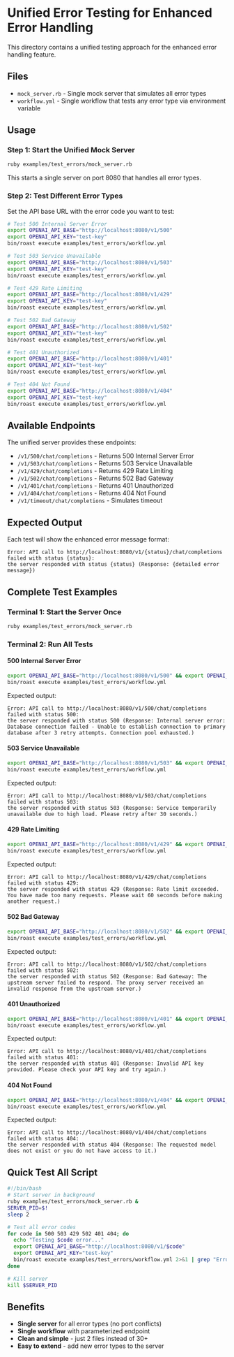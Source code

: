 # Unified Error Testing for Enhanced Error Handling

This directory contains a unified testing approach for the enhanced error handling feature.

## Files

- `mock_server.rb` - Single mock server that simulates all error types
- `workflow.yml` - Single workflow that tests any error type via environment variable

## Usage

### Step 1: Start the Unified Mock Server

```bash
ruby examples/test_errors/mock_server.rb
```

This starts a single server on port 8080 that handles all error types.

### Step 2: Test Different Error Types

Set the API base URL with the error code you want to test:

```bash
# Test 500 Internal Server Error
export OPENAI_API_BASE="http://localhost:8080/v1/500"
export OPENAI_API_KEY="test-key"
bin/roast execute examples/test_errors/workflow.yml

# Test 503 Service Unavailable
export OPENAI_API_BASE="http://localhost:8080/v1/503"
export OPENAI_API_KEY="test-key"
bin/roast execute examples/test_errors/workflow.yml

# Test 429 Rate Limiting
export OPENAI_API_BASE="http://localhost:8080/v1/429"
export OPENAI_API_KEY="test-key"
bin/roast execute examples/test_errors/workflow.yml

# Test 502 Bad Gateway
export OPENAI_API_BASE="http://localhost:8080/v1/502"
export OPENAI_API_KEY="test-key"
bin/roast execute examples/test_errors/workflow.yml

# Test 401 Unauthorized
export OPENAI_API_BASE="http://localhost:8080/v1/401"
export OPENAI_API_KEY="test-key"
bin/roast execute examples/test_errors/workflow.yml

# Test 404 Not Found
export OPENAI_API_BASE="http://localhost:8080/v1/404"
export OPENAI_API_KEY="test-key"
bin/roast execute examples/test_errors/workflow.yml
```

## Available Endpoints

The unified server provides these endpoints:

- `/v1/500/chat/completions` - Returns 500 Internal Server Error
- `/v1/503/chat/completions` - Returns 503 Service Unavailable
- `/v1/429/chat/completions` - Returns 429 Rate Limiting
- `/v1/502/chat/completions` - Returns 502 Bad Gateway
- `/v1/401/chat/completions` - Returns 401 Unauthorized
- `/v1/404/chat/completions` - Returns 404 Not Found
- `/v1/timeout/chat/completions` - Simulates timeout

## Expected Output

Each test will show the enhanced error message format:

```
Error: API call to http://localhost:8080/v1/{status}/chat/completions failed with status {status}:
the server responded with status {status} (Response: {detailed error message})
```

## Complete Test Examples

### Terminal 1: Start the Server Once

```bash
ruby examples/test_errors/mock_server.rb
```

### Terminal 2: Run All Tests

#### 500 Internal Server Error

```bash
export OPENAI_API_BASE="http://localhost:8080/v1/500" && export OPENAI_API_KEY="test-key"
bin/roast execute examples/test_errors/workflow.yml
```

Expected output:

```
Error: API call to http://localhost:8080/v1/500/chat/completions failed with status 500:
the server responded with status 500 (Response: Internal server error: Database connection failed - Unable to establish connection to primary database after 3 retry attempts. Connection pool exhausted.)
```

#### 503 Service Unavailable

```bash
export OPENAI_API_BASE="http://localhost:8080/v1/503" && export OPENAI_API_KEY="test-key"
bin/roast execute examples/test_errors/workflow.yml
```

Expected output:

```
Error: API call to http://localhost:8080/v1/503/chat/completions failed with status 503:
the server responded with status 503 (Response: Service temporarily unavailable due to high load. Please retry after 30 seconds.)
```

#### 429 Rate Limiting

```bash
export OPENAI_API_BASE="http://localhost:8080/v1/429" && export OPENAI_API_KEY="test-key"
bin/roast execute examples/test_errors/workflow.yml
```

Expected output:

```
Error: API call to http://localhost:8080/v1/429/chat/completions failed with status 429:
the server responded with status 429 (Response: Rate limit exceeded. You have made too many requests. Please wait 60 seconds before making another request.)
```

#### 502 Bad Gateway

```bash
export OPENAI_API_BASE="http://localhost:8080/v1/502" && export OPENAI_API_KEY="test-key"
bin/roast execute examples/test_errors/workflow.yml
```

Expected output:

```
Error: API call to http://localhost:8080/v1/502/chat/completions failed with status 502:
the server responded with status 502 (Response: Bad Gateway: The upstream server failed to respond. The proxy server received an invalid response from the upstream server.)
```

#### 401 Unauthorized

```bash
export OPENAI_API_BASE="http://localhost:8080/v1/401" && export OPENAI_API_KEY="test-key"
bin/roast execute examples/test_errors/workflow.yml
```

Expected output:

```
Error: API call to http://localhost:8080/v1/401/chat/completions failed with status 401:
the server responded with status 401 (Response: Invalid API key provided. Please check your API key and try again.)
```

#### 404 Not Found

```bash
export OPENAI_API_BASE="http://localhost:8080/v1/404" && export OPENAI_API_KEY="test-key"
bin/roast execute examples/test_errors/workflow.yml
```

Expected output:

```
Error: API call to http://localhost:8080/v1/404/chat/completions failed with status 404:
the server responded with status 404 (Response: The requested model does not exist or you do not have access to it.)
```

## Quick Test All Script

```bash
#!/bin/bash
# Start server in background
ruby examples/test_errors/mock_server.rb &
SERVER_PID=$!
sleep 2

# Test all error codes
for code in 500 503 429 502 401 404; do
  echo "Testing $code error..."
  export OPENAI_API_BASE="http://localhost:8080/v1/$code"
  export OPENAI_API_KEY="test-key"
  bin/roast execute examples/test_errors/workflow.yml 2>&1 | grep "Error:"
done

# Kill server
kill $SERVER_PID
```

## Benefits

- **Single server** for all error types (no port conflicts)
- **Single workflow** with parameterized endpoint
- **Clean and simple** - just 2 files instead of 30+
- **Easy to extend** - add new error types to the server
